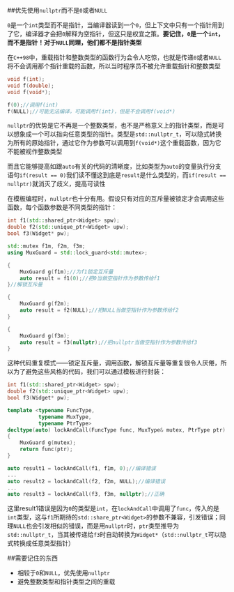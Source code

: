 ##优先使用`nullptr`而不是`0`或者`NULL`

`0`是一个`int`类型而不是指针，当编译器读到一个`0`，但上下文中只有一个指针用到了它，编译器才会把`0`解释为空指针，但这只是权宜之策。**要记住，`0`是一个`int`，而不是指针！对于`NULL`同理，他们都不是指针类型**

在`C++98`中，重载指针和整数类型的函数行为会令人吃惊，也就是传递`0`或者`NULL`将不会调用那个指针重载的函数，所以当时程序员不被允许重载指针和整数类型

```cpp
void f(int);
void f(double);
void f(void*);

f(0);//调用f(int)
f(NULL);//可能无法编译，可能调用f(int)，但是不会调用f(void*)
```

`nullptr`的优势是它不再是一个整数类型，也不是严格意义上的指针类型，而是可以想象成一个可以指向任意类型的指针。类型是`std::nullptr_t`，可以隐式转换为所有的原始指针，通过它作为参数可以调用到`f(void*)`这个重载函数，因为它不能被视作整数类型

而且它能够提高如跟`auto`有关的代码的清晰度，比如类型为`auto`的变量执行分支语句`if(result == 0)`我们读不懂这到底是`result`是什么类型的，而`if(result == nullptr)`就消灭了歧义，提高可读性

在模板编程时，`nullptr`也十分有用。假设只有对应的互斥量被锁定才会调用这些函数，每个函数参数是不同类型的指针：

```cpp
int f1(std::shared_ptr<Widget> spw);
double f2(std::unique_ptr<Widget> upw);
bool f3(Widget* pw);

std::mutex f1m, f2m, f3m;
using MuxGuard = std::lock_guard<std::mutex>;

{
    MuxGuard g(f1m);//为f1锁定互斥量
    auto result = f1(0);//把0当做空指针作为参数传给f1
}//解锁互斥量

{
    MuxGuard g(f2m);
    auto result = f2(NULL);//把NULL当做空指针作为参数传给f2
}

{
    MuxGuard g(f3m);
    auto result = f3(nullptr);//把nullptr当做空指针作为参数传给f3
}
```

这种代码重复模式——锁定互斥量，调用函数，解锁互斥量等重复很令人厌倦，所以为了避免这些风格的代码，我们可以通过模板进行封装：

```cpp
int f1(std::shared_ptr<Widget> spw);
double f2(std::unique_ptr<Widget> upw);
bool f3(Widget* pw);

template <typename FuncType,
    	  typename MuxType,
          typename PtrType>
decltype(auto) lockAndCall(FuncType func, MuxType& mutex, PtrType ptr)
{
    MuxGuard g(mutex);
    return func(ptr);
}

auto result1 = lockAndCall(f1, f1m, 0);//编译错误
...
auto result2 = lockAndCall(f2, f2m, NULL);//编译错误
...
auto result3 = lockAndCall(f3, f3m, nullptr);//正确
```

这里result1错误是因为`0`的类型是`int`，在`lockAndCall`中调用了`func`，传入的是`int`类型，这与`f1`所期待的`std::share_ptr<Widget>`的参数不兼容，引发错误；同理`NULL`也会引发相似的错误，而是用`nullptr`时，`ptr`类型推导为`std::nullptr_t`，当其被传递给`f3`时自动转换为`Widget*`（`std::nullptr_t`可以隐式转换成任意类型指针）

##需要记住的东西

+ 相较于`0`和`NULL`，优先使用`nullptr`
+ 避免整数类型和指针类型之间的重载